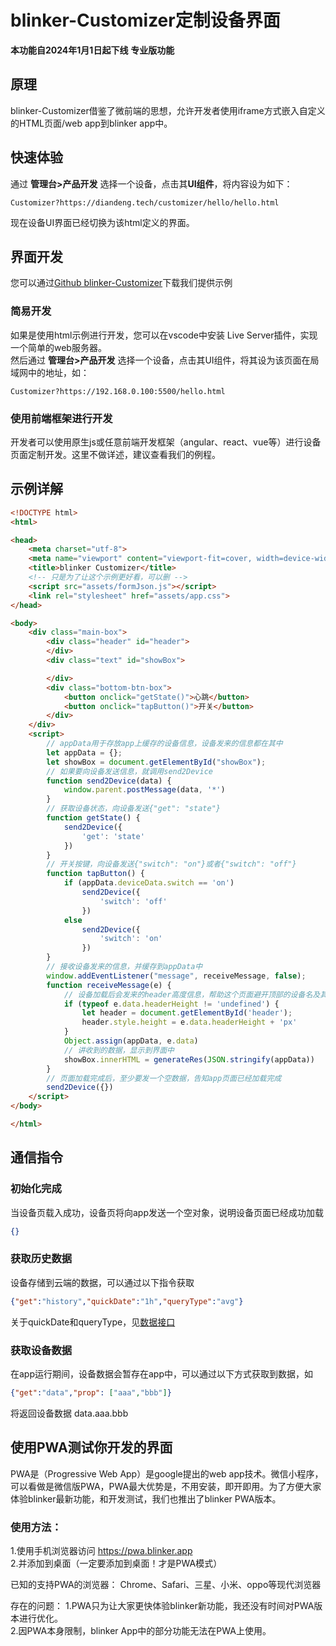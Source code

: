 # blinker-Customizer定制设备界面  
**本功能自2024年1月1日起下线** 
**专业版功能**  
## 原理

blinker-Customizer借鉴了微前端的思想，允许开发者使用iframe方式嵌入自定义的HTML页面/web app到blinker app中。

## 快速体验  

通过 **管理台>产品开发** 选择一个设备，点击其**UI组件**，将内容设为如下：

``` 
Customizer?https://diandeng.tech/customizer/hello/hello.html
```

现在设备UI界面已经切换为该html定义的界面。  

## 界面开发

您可以通过[Github blinker-Customizer](https://github.com/blinker-iot/blinker-customizer)下载我们提供示例  

### 简易开发

如果是使用html示例进行开发，您可以在vscode中安装 Live Server插件，实现一个简单的web服务器。  
然后通过 **管理台>产品开发** 选择一个设备，点击其UI组件，将其设为该页面在局域网中的地址，如：
``` 
Customizer?https://192.168.0.100:5500/hello.html
```

### 使用前端框架进行开发
开发者可以使用原生js或任意前端开发框架（angular、react、vue等）进行设备页面定制开发。这里不做详述，建议查看我们的例程。

## 示例详解  

``` html
<!DOCTYPE html>
<html>

<head>
    <meta charset="utf-8">
    <meta name="viewport" content="viewport-fit=cover, width=device-width, initial-scale=1.0, minimum-scale=1.0, maximum-scale=1.0, user-scalable=no" />
    <title>blinker Customizer</title>
    <!-- 只是为了让这个示例更好看，可以删 -->
    <script src="assets/formJson.js"></script>
    <link rel="stylesheet" href="assets/app.css">
</head>

<body>
    <div class="main-box">
        <div class="header" id="header">
        </div>
        <div class="text" id="showBox">

        </div>
        <div class="bottom-btn-box">
            <button onclick="getState()">心跳</button>
            <button onclick="tapButton()">开关</button>
        </div>
    </div>
    <script>
        // appData用于存放app上缓存的设备信息，设备发来的信息都在其中
        let appData = {};
        let showBox = document.getElementById("showBox");
        // 如果要向设备发送信息，就调用send2Device
        function send2Device(data) {
            window.parent.postMessage(data, '*')
        }
        // 获取设备状态，向设备发送{"get": "state"}
        function getState() {
            send2Device({
                'get': 'state'
            })
        }
        // 开关按键，向设备发送{"switch": "on"}或者{"switch": "off"}
        function tapButton() {
            if (appData.deviceData.switch == 'on')
                send2Device({
                    'switch': 'off'
                })
            else
                send2Device({
                    'switch': 'on'
                })
        }
        // 接收设备发来的信息，并缓存到appData中
        window.addEventListener("message", receiveMessage, false);
        function receiveMessage(e) {
            // 设备加载后会发来的header高度信息，帮助这个页面避开顶部的设备名及其他按键。
            if (typeof e.data.headerHeight != 'undefined') {
                let header = document.getElementById('header');
                header.style.height = e.data.headerHeight + 'px'
            }
            Object.assign(appData, e.data)
            // 讲收到的数据，显示到界面中
            showBox.innerHTML = generateRes(JSON.stringify(appData))
        }
        // 页面加载完成后，至少要发一个空数据，告知app页面已经加载完成
        send2Device({})
    </script>
</body>

</html>
```

## 通信指令  
### 初始化完成  
当设备页载入成功，设备页将向app发送一个空对象，说明设备页面已经成功加载
```json
{}
```

### 获取历史数据  
设备存储到云端的数据，可以通过以下指令获取
```json
{"get":"history","quickDate":"1h","queryType":"avg"}
```  
关于quickDate和queryType，见[数据接口](https://diandeng.tech/doc/storage-api)

### 获取设备数据
在app运行期间，设备数据会暂存在app中，可以通过以下方式获取到数据，如
```json
{"get":"data","prop": ["aaa","bbb"]}
```
将返回设备数据 data.aaa.bbb

## 使用PWA测试你开发的界面  
PWA是（Progressive Web App）是google提出的web app技术。微信小程序，可以看做是微信版PWA，PWA最大优势是，不用安装，即开即用。为了方便大家体验blinker最新功能，和开发测试，我们也推出了blinker PWA版本。

### 使用方法：
1.使用手机浏览器访问  https://pwa.blinker.app  
2.并添加到桌面（一定要添加到桌面！才是PWA模式）  

已知的支持PWA的浏览器：
Chrome、Safari、三星、小米、oppo等现代浏览器  

存在的问题：
1.PWA只为让大家更快体验blinker新功能，我还没有时间对PWA版本进行优化。  
2.因PWA本身限制，blinker App中的部分功能无法在PWA上使用。  
